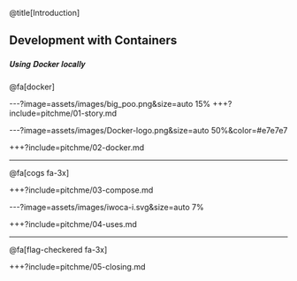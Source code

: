 @title[Introduction]
## Development with Containers
##### <span style="font-family:Helvetica Neue; font-weight:bold">Using <span class="docker-blue">Docker</span> locally</span>

@fa[docker] 

---?image=assets/images/big_poo.png&size=auto 15%
+++?include=pitchme/01-story.md

---?image=assets/images/Docker-logo.png&size=auto 50%&color=#e7e7e7

+++?include=pitchme/02-docker.md

---

@fa[cogs fa-3x]

+++?include=pitchme/03-compose.md

---?image=assets/images/iwoca-i.svg&size=auto 7%

+++?include=pitchme/04-uses.md

--- 

@fa[flag-checkered fa-3x]

+++?include=pitchme/05-closing.md

